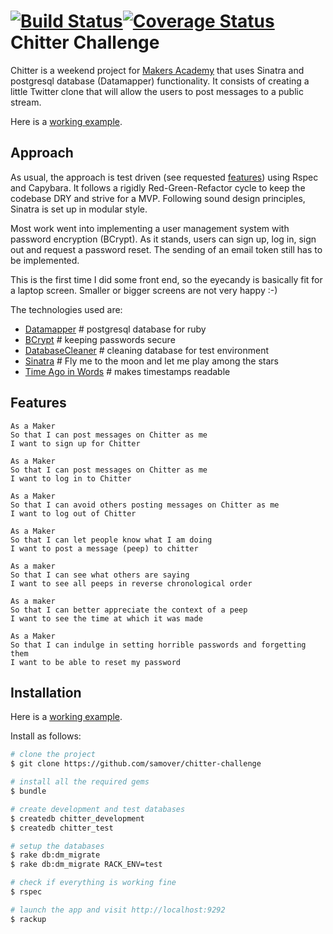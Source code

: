 [![Build Status](https://travis-ci.org/samover/chitter-challenge.svg)](https://travis-ci.org/samover/chitter-challenge)[![Coverage Status](https://coveralls.io/repos/samover/chitter-challenge/badge.svg?branch=master&service=github)](https://coveralls.io/github/samover/chitter-challenge?branch=master)
Chitter Challenge
=================

Chitter is a weekend project for [Makers Academy](http://www.makersacademy.com) that uses Sinatra and postgresql database (Datamapper) functionality. It consists of creating a little Twitter clone that will allow the users to post messages to a public stream.

Here is a [working example](https://badass-chitter.herokuapp.com/).

Approach
--------

As usual, the approach is test driven (see requested [features](#features)) using Rspec and Capybara. It follows a rigidly Red-Green-Refactor cycle to keep the codebase DRY and strive for a MVP. Following sound design principles, Sinatra is set up in modular style.

Most work went into implementing a user management system with password encryption (BCrypt). As it stands, users can sign up, log in, sign out and request a password reset. The sending of an email token still has to be implemented.

This is the first time I did some front end, so the eyecandy is basically fit for a laptop screen. Smaller or bigger screens are not very happy :-)

The technologies used are:

* [Datamapper](https://github.com/datamapper) # postgresql database for ruby
* [BCrypt](https://github.com/codahale/bcrypt-ruby) # keeping passwords secure
* [DatabaseCleaner](https://github.com/DatabaseCleaner) # cleaning database for test environment
* [Sinatra](http://www.sinatrarb.com/) # Fly me to the moon and let me play among the stars
* [Time Ago in Words](https://github.com/elgalu/time_ago_in_words) # makes timestamps readable


Features
---------

```
As a Maker
So that I can post messages on Chitter as me
I want to sign up for Chitter

As a Maker
So that I can post messages on Chitter as me
I want to log in to Chitter

As a Maker
So that I can avoid others posting messages on Chitter as me
I want to log out of Chitter

As a Maker
So that I can let people know what I am doing  
I want to post a message (peep) to chitter

As a maker
So that I can see what others are saying  
I want to see all peeps in reverse chronological order

As a maker
So that I can better appreciate the context of a peep
I want to see the time at which it was made

As a Maker
So that I can indulge in setting horrible passwords and forgetting them
I want to be able to reset my password
```

Installation
-----------

Here is a [working example](https://badass-chitter.herokuapp.com/).

Install as follows: 

```sh
# clone the project
$ git clone https://github.com/samover/chitter-challenge

# install all the required gems
$ bundle

# create development and test databases
$ createdb chitter_development
$ createdb chitter_test

# setup the databases
$ rake db:dm_migrate
$ rake db:dm_migrate RACK_ENV=test

# check if everything is working fine
$ rspec

# launch the app and visit http://localhost:9292
$ rackup
```
